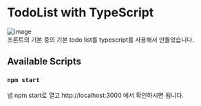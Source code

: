 # TodoList with TypeScript
![image](https://postfiles.pstatic.net/MjAyMjA1MDNfMTk5/MDAxNjUxNTgxNzcyNzI1.F11jX5A2KkZZibaxqUpG-ikqixG20cl8MPO1Hf-0wU8g.YXz6xBCVlD1gzZx2n-sr8xVuSjsLxSsXUlPU7L_mDFsg.PNG.js7056/%EC%8A%A4%ED%81%AC%EB%A6%B0%EC%83%B7_2022-05-03_%EC%98%A4%ED%9B%84_9.35.53.png?type=w966)  
프론트의 기본 중의 기본 todo list를 typescript를 사용해서 만들었습니다.

## Available Scripts
### `npm start`
넵 npm start로 열고 http://localhost:3000 에서 확인하시면 됩니다.
